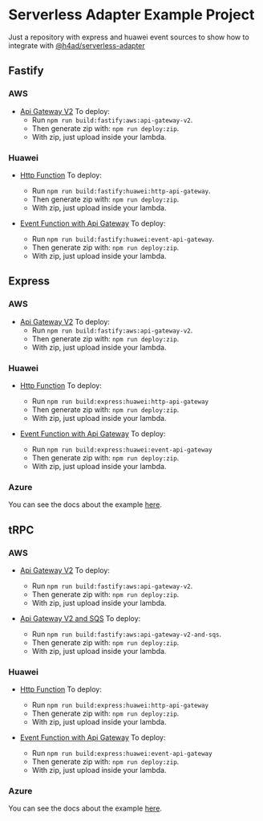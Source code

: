 # Serverless Adapter Example Project

Just a repository with express and huawei event sources to show how to integrate with [@h4ad/serverless-adapter](https://github.com/H4ad/serverless-adapter)

## Fastify

### AWS

- [Api Gateway V2](src/fastify/aws/api-gateway-v2.entry.ts)
  To deploy:
  - Run `npm run build:fastify:aws:api-gateway-v2`.
  - Then generate zip with: `npm run deploy:zip`.
  - With zip, just upload inside your lambda.

### Huawei

- [Http Function](src/fastify/huawei/http-api-gateway.entry.ts)
  To deploy:
  - Run `npm run build:fastify:huawei:http-api-gateway`.
  - Then generate zip with: `npm run deploy:zip`.
  - With zip, just upload inside your lambda.

- [Event Function with Api Gateway](src/fastify/huawei/event-api-gateway.entry.ts)
  To deploy:
  - Run `npm run build:fastify:huawei:event-api-gateway`.
  - Then generate zip with: `npm run deploy:zip`.
  - With zip, just upload inside your lambda.

## Express

### AWS

- [Api Gateway V2](src/express/aws/api-gateway-v2.entry.ts)
  To deploy:
  - Run `npm run build:fastify:aws:api-gateway-v2`.
  - Then generate zip with: `npm run deploy:zip`.
  - With zip, just upload inside your lambda.

### Huawei

- [Http Function](src/express/huawei/http-api-gateway.entry.ts)
  To deploy:
  - Run `npm run build:express:huawei:http-api-gateway`
  - Then generate zip with: `npm run deploy:zip`.
  - With zip, just upload inside your lambda.

- [Event Function with Api Gateway](src/express/huawei/event-api-gateway.entry.ts)
  To deploy:
  - Run `npm run build:express:huawei:event-api-gateway`
  - Then generate zip with: `npm run deploy:zip`.
  - With zip, just upload inside your lambda.

### Azure

You can see the docs about the example [here](./src/express/azure).

## tRPC

### AWS

- [Api Gateway V2](src/trpc/aws/api-gateway-v2.entry.ts)
  To deploy:
  - Run `npm run build:fastify:aws:api-gateway-v2`.
  - Then generate zip with: `npm run deploy:zip`.
  - With zip, just upload inside your lambda.

- [Api Gateway V2 and SQS](src/trpc/aws/api-gateway-v2-and-sqs.entry.ts)
  To deploy:
  - Run `npm run build:fastify:aws:api-gateway-v2-and-sqs`.
  - Then generate zip with: `npm run deploy:zip`.
  - With zip, just upload inside your lambda.

### Huawei

- [Http Function](src/trpc/huawei/http-api-gateway.entry.ts)
  To deploy:
  - Run `npm run build:express:huawei:http-api-gateway`
  - Then generate zip with: `npm run deploy:zip`.
  - With zip, just upload inside your lambda.

- [Event Function with Api Gateway](src/trpc/huawei/event-api-gateway.entry.ts)
  To deploy:
  - Run `npm run build:express:huawei:event-api-gateway`
  - Then generate zip with: `npm run deploy:zip`.
  - With zip, just upload inside your lambda.

### Azure

You can see the docs about the example [here](./src/trpc/azure).
